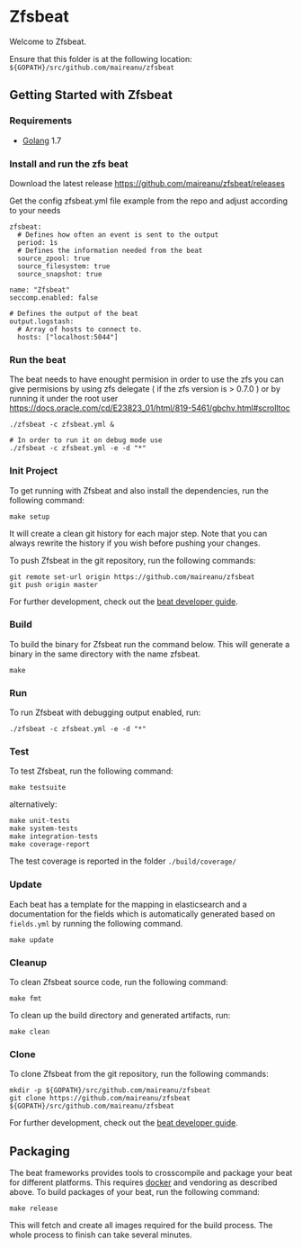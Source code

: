 # Zfsbeat

Welcome to Zfsbeat.

Ensure that this folder is at the following location:
`${GOPATH}/src/github.com/maireanu/zfsbeat`

## Getting Started with Zfsbeat

### Requirements

* [Golang](https://golang.org/dl/) 1.7

### Install and run the zfs beat

Download the latest release
https://github.com/maireanu/zfsbeat/releases

Get the config zfsbeat.yml file example from the repo and adjust according to your needs

```
zfsbeat:
  # Defines how often an event is sent to the output
  period: 1s
  # Defines the information needed from the beat
  source_zpool: true
  source_filesystem: true
  source_snapshot: true

name: "Zfsbeat"
seccomp.enabled: false 

# Defines the output of the beat
output.logstash:
  # Array of hosts to connect to.
  hosts: ["localhost:5044"]  
```

### Run the beat

The beat needs to have enought permision in order to use the zfs
you can give permisions by using zfs delegate ( if the zfs version is > 0.7.0 )  or by running it under the root user
https://docs.oracle.com/cd/E23823_01/html/819-5461/gbchv.html#scrolltoc

```
./zfsbeat -c zfsbeat.yml &

# In order to run it on debug mode use
./zfsbeat -c zfsbeat.yml -e -d "*"
```

### Init Project
To get running with Zfsbeat and also install the
dependencies, run the following command:

```
make setup
```

It will create a clean git history for each major step. Note that you can always rewrite the history if you wish before pushing your changes.

To push Zfsbeat in the git repository, run the following commands:

```
git remote set-url origin https://github.com/maireanu/zfsbeat
git push origin master
```

For further development, check out the [beat developer guide](https://www.elastic.co/guide/en/beats/libbeat/current/new-beat.html).

### Build

To build the binary for Zfsbeat run the command below. This will generate a binary
in the same directory with the name zfsbeat.

```
make
```


### Run

To run Zfsbeat with debugging output enabled, run:

```
./zfsbeat -c zfsbeat.yml -e -d "*"
```


### Test

To test Zfsbeat, run the following command:

```
make testsuite
```

alternatively:
```
make unit-tests
make system-tests
make integration-tests
make coverage-report
```

The test coverage is reported in the folder `./build/coverage/`

### Update

Each beat has a template for the mapping in elasticsearch and a documentation for the fields
which is automatically generated based on `fields.yml` by running the following command.

```
make update
```


### Cleanup

To clean  Zfsbeat source code, run the following command:

```
make fmt
```

To clean up the build directory and generated artifacts, run:

```
make clean
```


### Clone

To clone Zfsbeat from the git repository, run the following commands:

```
mkdir -p ${GOPATH}/src/github.com/maireanu/zfsbeat
git clone https://github.com/maireanu/zfsbeat ${GOPATH}/src/github.com/maireanu/zfsbeat
```


For further development, check out the [beat developer guide](https://www.elastic.co/guide/en/beats/libbeat/current/new-beat.html).


## Packaging

The beat frameworks provides tools to crosscompile and package your beat for different platforms. This requires [docker](https://www.docker.com/) and vendoring as described above. To build packages of your beat, run the following command:

```
make release
```

This will fetch and create all images required for the build process. The whole process to finish can take several minutes.
